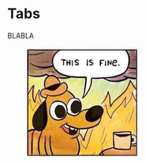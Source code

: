 # Tabs

BLABLA


<figure><img src=".gitbook/assets/this is fine.jpeg" alt=""><figcaption></figcaption></figure>
